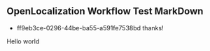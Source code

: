 ## OpenLocalization Workflow Test MarkDown
* ff9eb3ce-0296-44be-ba55-a591fe7538bd 
thanks!

Hello world